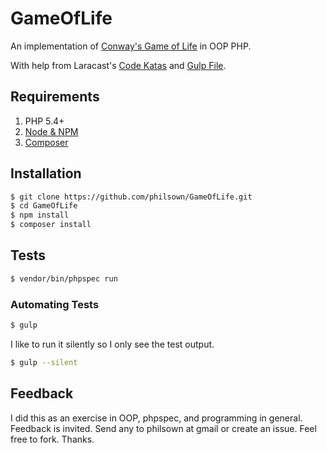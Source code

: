 # GameOfLife

An implementation of [Conway's Game of Life](http://en.wikipedia.org/wiki/Conway%27s_Game_of_Life) in OOP PHP.

With help from Laracast's [Code Katas](http://laracasts.com/series/code-katas-in-php) and [Gulp File](https://laracasts.com/lessons/how-to-trigger-tests-on-save).

## Requirements

1. PHP 5.4+
2. [Node & NPM](http://nodejs.org)
3. [Composer](https://getcomposer.org)

## Installation

```bash
$ git clone https://github.com/philsown/GameOfLife.git
$ cd GameOfLife
$ npm install
$ composer install
```

## Tests

```bash
$ vendor/bin/phpspec run
```

### Automating Tests

```bash
$ gulp
```

I like to run it silently so I only see the test output.

```bash
$ gulp --silent
```

## Feedback

I did this as an exercise in OOP, phpspec, and programming in general. Feedback is invited. Send any to philsown at gmail or create an issue. Feel free to fork. Thanks.
